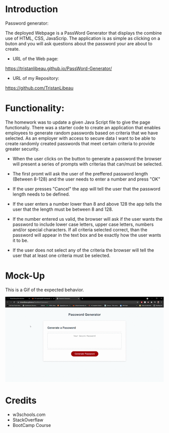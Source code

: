 # Introduction

Password generator:

The deployed Webpage is a PassWord Generator that displays the combine use of HTML, CSS, JavaScrip. The application is as simple as clicking on a buton and you will ask questions about the password your are about to create.

* URL of the Web page:

https://tristanlibeau.github.io/PassWord-Generator/

* URL of my Repository:

https://github.com/TristanLibeau


# Functionality:

The homework was to update a given Java Script file to give the page functionaliy. There was a starter code to create an application that enables employees to generate random passwords based on criteria that we have selected. As an employer with access to secure data I want to be able to create randomly created passwords that meet certain criteria to provide greater security.

*   When the user clicks on the button to generate a password the browser will present a series of prompts with criterias that can/must be selected.

*   The first promt will ask the user of the preffered password length (Between 8-128) and the user needs to enter a number and press "OK"

*   If the user presses "Cancel" the app will tell the user that the password length needs to be defined.

*   If the user enters a number lower than 8 and above 128 the app tells the user that the length must be between 8 and 128.

*   If the number entered us valid, the browser will ask if the user wants the password to include lower case letters, upper case letters, numbers and/or special characters. If all criteria selected correct, than the password will appear in the text box and be exactly how the user wants it to be.

*   If the user does not select any of the criteria the browser will tell the user that at least one criteria must be selected.

# Mock-Up

This is a Gif of the expected behavior.

![mock-up](./img/password-generator-mock-up.gif)

# Credits

*   w3schools.com
*   StackOverflaw
*   BootCamp Course


